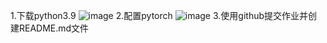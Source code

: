 1.下载python3.9
![image](https://github.com/GSYBD/SXLNLP/assets/173166018/d0b6006b-cc32-4942-b611-b489c835cfad)
2.配置pytorch
![image](https://github.com/GSYBD/SXLNLP/assets/173166018/3c5167dd-6eba-4f38-9237-d5f6bbed5217)
3.使用github提交作业并创建README.md文件
